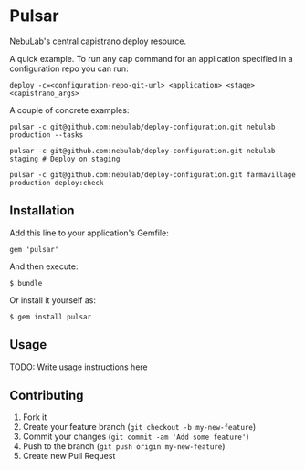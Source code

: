 # Pulsar

NebuLab's central capistrano deploy resource.


A quick example. To run any cap command for an application specified in a configuration repo you can run:

```
deploy -c=<configuration-repo-git-url> <application> <stage> <capistrano_args>
```

A couple of concrete examples:

```
pulsar -c git@github.com:nebulab/deploy-configuration.git nebulab production --tasks

pulsar -c git@github.com:nebulab/deploy-configuration.git nebulab staging # Deploy on staging

pulsar -c git@github.com:nebulab/deploy-configuration.git farmavillage production deploy:check
```

## Installation

Add this line to your application's Gemfile:

    gem 'pulsar'

And then execute:

    $ bundle

Or install it yourself as:

    $ gem install pulsar

## Usage

TODO: Write usage instructions here

## Contributing

1. Fork it
2. Create your feature branch (`git checkout -b my-new-feature`)
3. Commit your changes (`git commit -am 'Add some feature'`)
4. Push to the branch (`git push origin my-new-feature`)
5. Create new Pull Request
